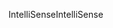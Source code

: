 <span data-ttu-id="e45f9-101">IntelliSense</span><span class="sxs-lookup"><span data-stu-id="e45f9-101">IntelliSense</span></span>